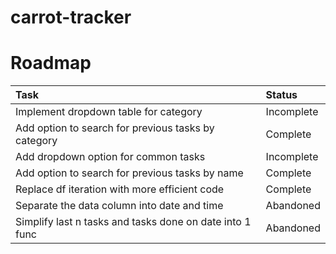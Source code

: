 # carrot-tracker

# Roadmap
| Task                                                       | Status                              |
|:-----------------------------------------------------------|:------------------------------------|
| Implement dropdown table for category                      | Incomplete                          |
| Add option to search for previous tasks by category        | Complete                            |
| Add dropdown option for common tasks                       | Incomplete                          |
| Add option to search for previous tasks by name            | Complete                            |
| Replace df iteration with more efficient code              | Complete                            |
| Separate the data column into date and time                | Abandoned                           |
| Simplify last n tasks and tasks done on date into 1 func   | Abandoned                           |
